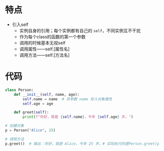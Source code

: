 # 特点

- 引入self
  - 实例自身的引用；每个实例都有自己的 `self`，不同实例互不干扰
  - 作为每个class的函数的第一个参数
  - 调用的时候基本无视self
  - 调用属性——self.[属性名]
  - 调用方法——self.[方法名]

# 代码

```python
class Person:
    def __init__(self, name, age):
        self.name = name  # 将参数 name 存入对象属性
        self.age = age

    def greet(self):
        print(f"你好，我是 {self.name}，今年 {self.age} 岁。")

# 创建对象
p = Person("Alice", 25)

# 调用方法
p.greet()  # 输出：你好，我是 Alice，今年 25 岁。# 实际执行的是Person.greet(p)

```

